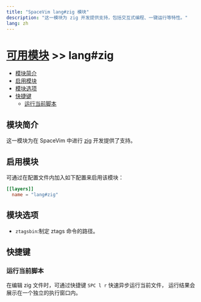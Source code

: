 ```yaml
---
title: "SpaceVim lang#zig 模块"
description: "这一模块为 zig 开发提供支持，包括交互式编程、一键运行等特性。"
lang: zh
---
```


# [可用模块](../../) >> lang#zig

<!-- vim-markdown-toc GFM -->

- [模块简介](#模块简介)
- [启用模块](#启用模块)
- [模块选项](#模块选项)
- [快捷键](#快捷键)
  - [运行当前脚本](#运行当前脚本)

<!-- vim-markdown-toc -->

## 模块简介

这一模块为在 SpaceVim 中进行 [zig](https://ziglang.org/) 开发提供了支持。

## 启用模块

可通过在配置文件内加入如下配置来启用该模块：

```toml
[[layers]]
  name = "lang#zig"
```

## 模块选项

- `ztagsbin`:制定 ztags 命令的路径。

## 快捷键

### 运行当前脚本

在编辑 zig 文件时，可通过快捷键 `SPC l r` 快速异步运行当前文件，
运行结果会展示在一个独立的执行窗口内。


